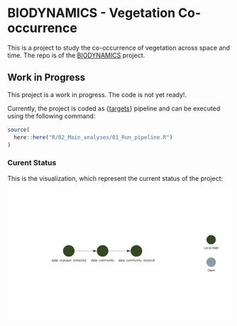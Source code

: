 # BIODYNAMICS -  Vegetation Co-occurrence

This is a project to study the co-occurrence of vegetation across space and time. The repo is of the [BIODYNAMICS](https://bit.ly/BIODYNAMICS) project.

## Work in Progress

This project is a work in progress. The code is not yet ready!.
  
Currently, the project is coded as {[targets](https://docs.ropensci.org/targets/)} pipeline and can be executed using the following command:

``` r
source(
  here::here("R/02_Main_analyses/01_Run_pipeline.R")
)
```

### Curent Status

This is the visualization, which represent the current status of the project:

![](/Outputs/Figures/project_status_static.png)
